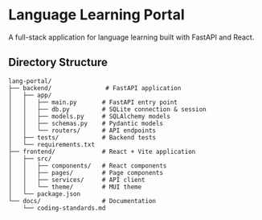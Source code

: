 # Language Learning Portal

A full-stack application for language learning built with FastAPI and React.

## Directory Structure
```
lang-portal/
├── backend/               # FastAPI application
│   ├── app/
│   │   ├── main.py       # FastAPI entry point
│   │   ├── db.py         # SQLite connection & session
│   │   ├── models.py     # SQLAlchemy models
│   │   ├── schemas.py    # Pydantic models
│   │   └── routers/      # API endpoints
│   ├── tests/            # Backend tests
│   └── requirements.txt  
├── frontend/             # React + Vite application
│   ├── src/
│   │   ├── components/   # React components
│   │   ├── pages/        # Page components
│   │   ├── services/     # API client
│   │   └── theme/        # MUI theme
│   └── package.json
└── docs/                 # Documentation
    └── coding-standards.md
``` 